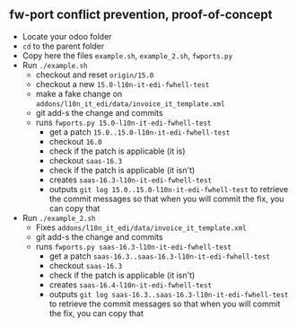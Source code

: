 fw-port conflict prevention, proof-of-concept
---------------------------------------------

- Locate your odoo folder
- `cd` to the parent folder
- Copy here the files `example.sh`, `example_2.sh`, `fwports.py`
- Run `./example.sh`
    - checkout and reset `origin/15.0`
    - checkout a new `15.0-l10n-it-edi-fwhell-test`
    - make a fake change on `addons/l10n_it_edi/data/invoice_it_template.xml`
    - git add-s the change and commits
    - runs `fwports.py 15.0-l10n-it-edi-fwhell-test`
        - get a patch `15.0..15.0-l10n-it-edi-fwhell-test`
        - checkout `16.0`
        - check if the patch is applicable (it is)
        - checkout `saas-16.3`
        - check if the patch is applicable (it isn't)
        - creates `saas-16.3-l10n-it-edi-fwhell-test`
        - outputs `git log 15.0..15.0-l10n-it-edi-fwhell-test`
          to retrieve the commit messages so that when you
          will commit the fix, you can copy that
- Run `./example_2.sh`
    - Fixes `addons/l10n_it_edi/data/invoice_it_template.xml`
    - git add-s the change and commits
    - runs `fwports.py saas-16.3-l10n-it-edi-fwhell-test`
        - get a patch `saas-16.3..saas-16.3-l10n-it-edi-fwhell-test`
        - checkout `saas-16.3`
        - check if the patch is applicable (it isn't)
        - creates `saas-16.4-l10n-it-edi-fwhell-test`
        - outputs `git log saas-16.3..saas-16.3-l10n-it-edi-fwhell-test`
          to retrieve the commit messages so that when you
          will commit the fix, you can copy that
